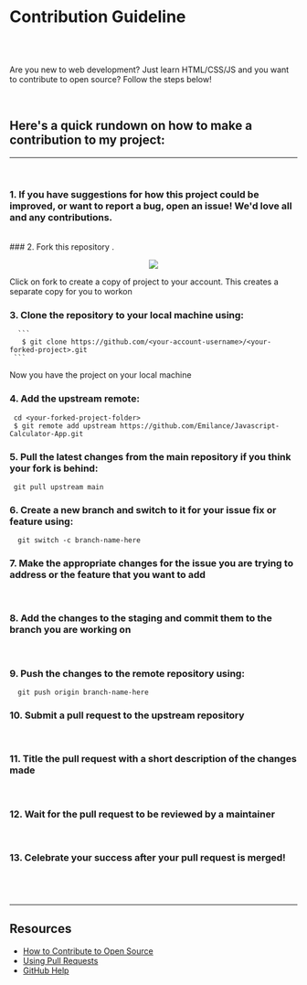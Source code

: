 # Contribution Guideline

<br>

<br>

Are you new to web development? Just learn HTML/CSS/JS and you want to contribute to open source?  Follow the steps below!

<br>

## **Here's a quick rundown on how to make a contribution to my project:**

---

<br>

### 1. If you have suggestions for how this project could be improved, or want to report a bug, open an issue! We'd love all and any contributions.
   <br>
### 2. Fork this repository .
   <p align="center">  <img  src="https://i.imgur.com/P0n6f97.png">  </p>
   Click on fork to create a copy of project to your account. This creates a separate copy for you to workon
   <br>
   
### 3. Clone the repository to your local machine using:
      ```
       $ git clone https://github.com/<your-account-username>/<your-forked-project>.git 
     ```
  Now you have the project on your local machine

### 4. Add the upstream remote:

   ```
    cd <your-forked-project-folder>
    $ git remote add upstream https://github.com/Emilance/Javascript-Calculator-App.git
   ```

### 5. Pull the latest changes from the main repository if you think your fork is behind:

   ```
    git pull upstream main
   ```

### 6. Create a new branch and switch to it for your issue fix or feature using:

   ```
     git switch -c branch-name-here
   ```

### 7. Make the appropriate changes for the issue you are trying to address or the feature that you want to add

   <br>

### 8. Add the changes to the staging  and commit them to the branch you are working on

   <br>

### 9. Push the changes to the remote repository using:

   ```
     git push origin branch-name-here
   ```

### 10. Submit a **pull request** to the upstream repository

   <br>

### 11. Title the **pull request** with a short description of the changes made

   <br>

### 12. Wait for the pull request to be reviewed by a maintainer

   <br>



### 13. Celebrate your success after your pull request is merged!

## <br>



---

## Resources

- [How to Contribute to Open Source](https://opensource.guide/how-to-contribute/)
- [Using Pull Requests](https://help.github.com/articles/about-pull-requests/)
- [GitHub Help](https://help.github.com)



